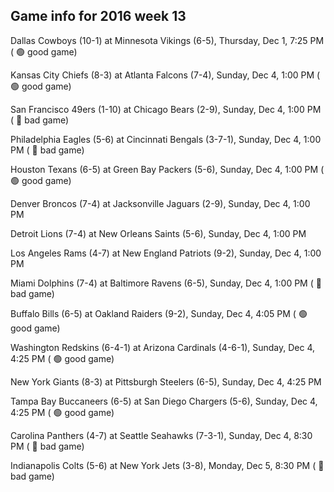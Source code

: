 ## Game info for 2016 week 13
Dallas Cowboys (10-1) at Minnesota Vikings (6-5), Thursday, Dec 1, 7:25 PM (	:green_circle: good game)



Kansas City Chiefs (8-3) at Atlanta Falcons (7-4), Sunday, Dec 4, 1:00 PM (	:green_circle: good game)

San Francisco 49ers (1-10) at Chicago Bears (2-9), Sunday, Dec 4, 1:00 PM (	:red_circle: bad game)

Philadelphia Eagles (5-6) at Cincinnati Bengals (3-7-1), Sunday, Dec 4, 1:00 PM (	:red_circle: bad game)

Houston Texans (6-5) at Green Bay Packers (5-6), Sunday, Dec 4, 1:00 PM (	:green_circle: good game)

Denver Broncos (7-4) at Jacksonville Jaguars (2-9), Sunday, Dec 4, 1:00 PM

Detroit Lions (7-4) at New Orleans Saints (5-6), Sunday, Dec 4, 1:00 PM

Los Angeles Rams (4-7) at New England Patriots (9-2), Sunday, Dec 4, 1:00 PM

Miami Dolphins (7-4) at Baltimore Ravens (6-5), Sunday, Dec 4, 1:00 PM (	:red_circle: bad game)



Buffalo Bills (6-5) at Oakland Raiders (9-2), Sunday, Dec 4, 4:05 PM (	:green_circle: good game)

Washington Redskins (6-4-1) at Arizona Cardinals (4-6-1), Sunday, Dec 4, 4:25 PM (	:green_circle: good game)

New York Giants (8-3) at Pittsburgh Steelers (6-5), Sunday, Dec 4, 4:25 PM

Tampa Bay Buccaneers (6-5) at San Diego Chargers (5-6), Sunday, Dec 4, 4:25 PM (	:green_circle: good game)



Carolina Panthers (4-7) at Seattle Seahawks (7-3-1), Sunday, Dec 4, 8:30 PM (	:red_circle: bad game)



Indianapolis Colts (5-6) at New York Jets (3-8), Monday, Dec 5, 8:30 PM (	:red_circle: bad game)

